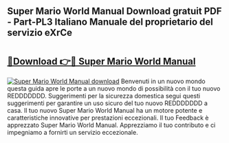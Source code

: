 ## Super Mario World Manual Download gratuit PDF - Part-PL3 Italiano Manuale del proprietario del servizio eXrCe

# <h2><a href="http://df94fq8.blite.top/?on=Super+Mario+World+Manual">🔗Download 👉🔴 Super Mario World Manual</a></h2>

[![Super Mario World Manual download](https://i.imgur.com/lujVjoI.png)](http://df94fq8.blite.top/?on=Super+Mario+World+Manual)
Benvenuti in un nuovo mondo questa guida apre le porte a un nuovo mondo di possibilità con il tuo nuovo REDDDDDDD. Suggerimenti per la sicurezza domestica segui questi suggerimenti per garantire un uso sicuro del tuo nuovo REDDDDDDD a casa. Il tuo nuovo Super Mario World Manual ha un motore potente e caratteristiche innovative per prestazioni eccezionali. Il tuo Feedback è apprezzato Super Mario World Manual. Apprezziamo il tuo contributo e ci impegniamo a fornirti un servizio eccezionale.
